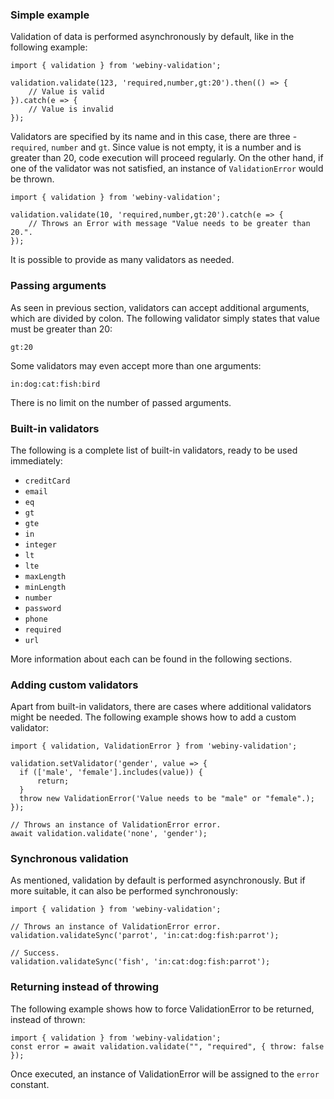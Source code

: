 ### Simple example
Validation of data is performed asynchronously by default, like in the following example:

```
import { validation } from 'webiny-validation';

validation.validate(123, 'required,number,gt:20').then(() => {
    // Value is valid
}).catch(e => {
    // Value is invalid
});
```

Validators are specified by its name and in this case, there are three - `required`, `number` and `gt`.
Since value is not empty, it is a number and is greater than 20, code execution will proceed regularly. 
On the other hand, if one of the validator was not satisfied, an instance of `ValidationError` would be thrown.

```
import { validation } from 'webiny-validation';

validation.validate(10, 'required,number,gt:20').catch(e => {
    // Throws an Error with message "Value needs to be greater than 20.".
});
```

It is possible to provide as many validators as needed.

### Passing arguments
As seen in previous section, validators can accept additional arguments, which are divided by colon.
The following validator simply states that value must be greater than 20:

```
gt:20
```

Some validators may even accept more than one arguments:
```
in:dog:cat:fish:bird
```

There is no limit on the number of passed arguments.
 
### Built-in validators
 
The following is a complete list of built-in validators, ready to be used immediately:
- `creditCard`
- `email`
- `eq`
- `gt`
- `gte`
- `in`
- `integer`
- `lt`
- `lte`
- `maxLength`
- `minLength`
- `number`
- `password`
- `phone`
- `required`
- `url`

More information about each can be found in the following sections.

### Adding custom validators 

Apart from built-in validators, there are cases where additional validators might be needed. The following example 
shows how to add a custom validator:

```
import { validation, ValidationError } from 'webiny-validation';

validation.setValidator('gender', value => {
  if (['male', 'female'].includes(value)) {
      return;
  }
  throw new ValidationError('Value needs to be "male" or "female".);
});

// Throws an instance of ValidationError error.
await validation.validate('none', 'gender');
```

### Synchronous validation
As mentioned, validation by default is performed asynchronously. 
But if more suitable, it can also be performed synchronously:

```
import { validation } from 'webiny-validation';

// Throws an instance of ValidationError error.
validation.validateSync('parrot', 'in:cat:dog:fish:parrot');

// Success.
validation.validateSync('fish', 'in:cat:dog:fish:parrot');
```

### Returning instead of throwing
The following example shows how to force ValidationError to be returned, instead of thrown:

```
import { validation } from 'webiny-validation';
const error = await validation.validate("", "required", { throw: false });
```

Once executed, an instance of ValidationError will be assigned to the `error` constant.